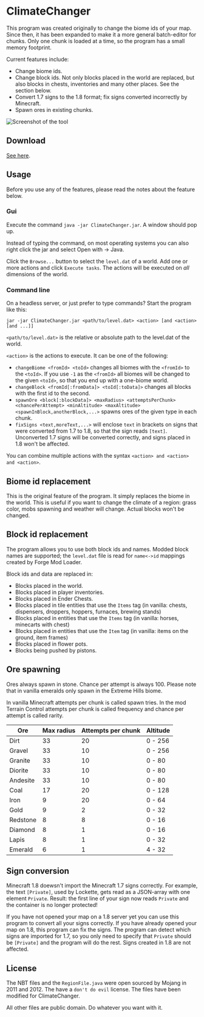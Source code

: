 # ClimateChanger

This program was created originally to change the biome ids of your map. Since then, it has been expanded to make it a more general batch-editor for chunks. Only one chunk is loaded at a time, so the program has a small memory footprint.

Current features include:

* Change biome ids.
* Change block ids. Not only blocks placed in the world are replaced, but also blocks in chests, inventories and many other places. See the section below.
* Convert 1.7 signs to the 1.8 format; fix signs converted incorrectly by Minecraft.
* Spawn ores in existing chunks.

![Screenshot of the tool](http://i.imgur.com/kkvn9ZA.png)

## Download
[See here](https://github.com/rutgerkok/ClimateChanger/releases).

## Usage
Before you use any of the features, please read the notes about the feature below.

### Gui
Execute the command `java -jar ClimateChanger.jar`. A window should pop up.

Instead of typing the command, on most operating systems you can also right click the jar and select Open with -> Java.

Click the `Browse...` button to select the `level.dat` of a world. Add one
or more actions and click `Execute tasks`. The actions will be executed on
*all* dimensions of the world.

### Command line
On a headless server, or just prefer to type commands? Start the program like this:

`jar -jar ClimateChanger.jar <path/to/level.dat> <action> [and <action> [and ...]]`

`<path/to/level.dat>` is the relative or absolute path to the level.dat of
the world.

`<action>` is the actions to execute. It can be one of the following:

* `changeBiome <fromId> <toId>` changes all biomes with the `<fromId>` to
  the `<toId>`. If you use `-1` as the `<fromId>` all biomes will be
  changed to the given `<toId>`, so that you end up with a one-biome world.
* `changeBlock <fromId[:fromData]> <toId[:toData]>` changes all blocks
  with the first id to the second.
* `spawnOre <block[:blockData]> <maxRadius> <attemptsPerChunk> <chancePerAttempt> <minAltitude> <maxAltitude> <spawnInBlock,anotherBlock,...>` spawns ores of the given type in each chunk.
* `fixSigns <text,moreText,...>` will enclose `text` in brackets on signs that were converted from 1.7 to 1.8, so that the sign reads `[text]`. Unconverted 1.7 signs will be converted correctly, and signs placed in 1.8 won't be affected.

You can combine multiple actions with the syntax
`<action> and <action> and <action>`.

## Biome id replacement
This is the original feature of the program. It simply replaces the biome in the world. This is useful if you want to change the climate of a region: grass color, mobs spawning and weather will change. Actual blocks won't be changed.

## Block id replacement
The program allows you to use both block ids and names. Modded block names are
supported; the `level.dat` file is read for `name<->id` mappings created by
Forge Mod Loader.

Block ids and data are replaced in:

* Blocks placed in the world.
* Blocks placed in player inventories.
* Blocks placed in Ender Chests.
* Blocks placed in tile entities that use the `Items` tag (in vanilla:
  chests, dispensers, droppers, hoppers, furnaces, brewing stands)
* Blocks placed in entities that use the `Items` tag (in vanilla:
  horses, minecarts with chest)
* Blocks placed in entities that use the `Item` tag (in vanilla:
  items on the ground, item frames)
* Blocks placed in flower pots.
* Blocks being pushed by pistons.

## Ore spawning
Ores always spawn in stone. Chance per attempt is always 100. Please note that
in vanilla emeralds only spawn in the Extreme Hills biome.

In vanilla Minecraft attempts per chunk is called spawn tries. In the mod Terrain Control attempts per chunk is called frequency and chance per attempt is called rarity.

| Ore      | Max radius | Attempts per chunk | Altitude |
| -------- | ---------- | ------------------ | -------- |
| Dirt     | 33         | 20                 | 0 - 256  |
| Gravel   | 33         | 10                 | 0 - 256  |
| Granite  | 33         | 10                 | 0 - 80   |
| Diorite  | 33         | 10                 | 0 - 80   |
| Andesite | 33         | 10                 | 0 - 80   |
| Coal     | 17         | 20                 | 0 - 128  |
| Iron     | 9          | 20                 | 0 - 64   |
| Gold     | 9          | 2                  | 0 - 32   |
| Redstone | 8          | 8                  | 0 - 16   |
| Diamond  | 8          | 1                  | 0 - 16   |
| Lapis    | 8          | 1                  | 0 - 32   |
| Emerald  | 6          | 1                  | 4 - 32   |

## Sign conversion
Minecraft 1.8 doewsn't import the Minecraft 1.7 signs correctly. For example, the text `[Private]`, used by Lockette, gets read as a JSON-array with one element `Private`. Result: the first line of your sign now reads `Private` and the container is no longer protected!

If you have not opened your map on a 1.8 server yet you can use this program to convert all your signs correctly. If you have already opened your map on 1.8, this program can fix the signs. The program can detect which signs are imported for 1.7, so you only need to specify that `Private` should be `[Private]` and the program will do the rest. Signs created in 1.8 are not affected.

## License
The NBT files and the `RegionFile.java` were open sourced by Mojang in 2011
and 2012. The have a `don't do evil` license. The files have been modified
for ClimateChanger.

All other files are public domain. Do whatever you want with it.
